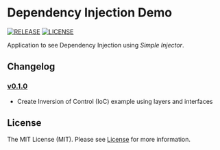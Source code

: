# Dependency Injection Demo

[![RELEASE](https://img.shields.io/badge/version-v0.1.0-blue)](https://github.com/cesarrrguez/DependencyInjectionDemo/releases/tag/v0.1.0)
[![LICENSE](https://img.shields.io/badge/license-MIT-green)](LICENSE)

Application to see Dependency Injection using _Simple Injector_.

## Changelog

### [v0.1.0](https://github.com/cesarrrguez/DependencyInjectionDemo/releases/tag/v0.1.0)

- Create Inversion of Control (IoC) example using layers and interfaces

## License

The MIT License (MIT). Please see [License](LICENSE) for more information.
